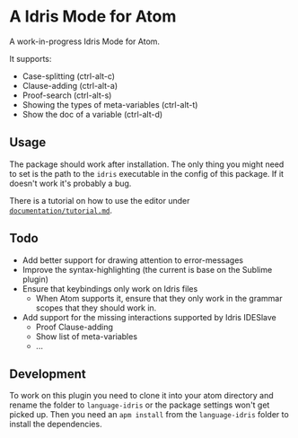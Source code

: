 # A Idris Mode for Atom

A work-in-progress Idris Mode for Atom.

It supports:

 - Case-splitting (ctrl-alt-c)
 - Clause-adding (ctrl-alt-a)
 - Proof-search (ctrl-alt-s)
 - Showing the types of meta-variables (ctrl-alt-t)
 - Show the doc of a variable (ctrl-alt-d)

## Usage

The package should work after installation. The only thing you might need to
set is the path to the `idris` executable in the config of this package.
If it doesn't work it's probably a bug.

There is a tutorial on how to use the editor under [`documentation/tutorial.md`](https://github.com/idris-hackers/atom-language-idris/documentation/tutorial).

## Todo

 - Add better support for drawing attention to error-messages
 - Improve the syntax-highlighting (the current is base on the Sublime plugin)
 - Ensure that keybindings only work on Idris files
   - When Atom supports it, ensure that they only work in the grammar scopes
     that they should work in.
 - Add support for the missing interactions supported by Idris IDESlave
   - Proof Clause-adding
   - Show list of meta-variables
   - ...

## Development

To work on this plugin you need to clone it into your atom directory
and rename the folder to `language-idris` or the package settings won't get picked up.
Then you need an `apm install` from the `language-idris` folder to install the dependencies.
